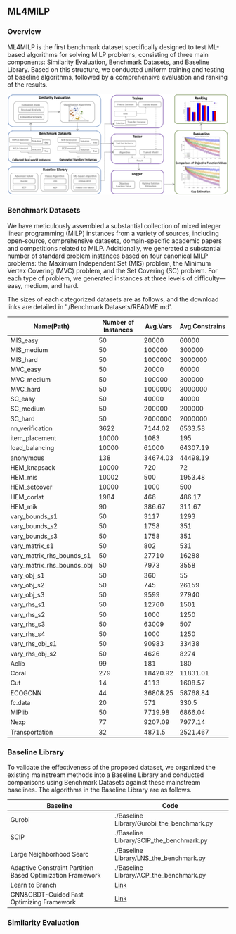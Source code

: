 ## ML4MILP

### Overview

ML4MILP is the first benchmark dataset specifically designed to test ML-based algorithms for solving MILP problems, consisting of three main components: Similarity Evaluation, Benchmark Datasets, and Baseline Library. Based on this structure, we conducted uniform training and testing of baseline algorithms, followed by a comprehensive evaluation and ranking of the results.

![Framework](./Picture/Framework.png)

### Benchmark Datasets

We have meticulously assembled a substantial collection of mixed integer linear programming (MILP) instances from a variety of sources, including open-source, comprehensive datasets, domain-specific academic papers and competitions related to MILP.  Additionally, we generated a substantial number of standard problem instances based on four canonical MILP problems: the Maximum Independent Set (MIS) problem, the Minimum Vertex Covering (MVC) problem,  and the Set Covering (SC) problem. For each type of problem, we generated instances at three levels of difficulty—easy, medium, and hard.

The sizes of each categorized datasets are as follows, and the download links are detailed in './Benchmark Datasets/README.md'.

| Name(Path)                     | Number of Instances | Avg.Vars | Avg.Constrains |
| ------------------------------ | ------------------- | -------- | -------------- |
| MIS_easy                       | 50                  | 20000    | 60000          |
| MIS_medium                     | 50                  | 100000   | 300000         |
| MIS_hard                       | 50                  | 1000000  | 3000000        |
| MVC_easy                       | 50                  | 20000    | 60000          |
| MVC_medium                     | 50                  | 100000   | 300000         |
| MVC_hard                       | 50                  | 1000000  | 3000000        |
| SC_easy                        | 50                  | 40000    | 40000          |
| SC_medium                      | 50                  | 200000   | 200000         |
| SC_hard                        | 50                  | 2000000  | 2000000        |
| nn\_verification               | 3622                | 7144.02  | 6533.58        |
| item\_placement                | 10000               | 1083     | 195            |
| load\_balancing                | 10000               | 61000    | 64307.19       |
| anonymous                      | 138                 | 34674.03 | 44498.19       |
| HEM\_knapsack                  | 10000               | 720      | 72             |
| HEM\_mis                       | 10002               | 500      | 1953.48        |
| HEM\_setcover                  | 10000               | 1000     | 500            |
| HEM\_corlat                    | 1984                | 466      | 486.17         |
| HEM\_mik                       | 90                  | 386.67   | 311.67         |
| vary\_bounds\_s1               | 50                  | 3117     | 1293           |
| vary\_bounds\_s2               | 50                  | 1758     | 351            |
| vary\_bounds\_s3               | 50                  | 1758     | 351            |
| vary\_matrix\_s1               | 50                  | 802      | 531            |
| vary\_matrix\_rhs\_bounds\_s1  | 50                  | 27710    | 16288          |
| vary\_matrix\_rhs\_bounds\_obj | 50                  | 7973     | 3558           |
| vary\_obj\_s1                  | 50                  | 360      | 55             |
| vary\_obj\_s2                  | 50                  | 745      | 26159          |
| vary\_obj\_s3                  | 50                  | 9599     | 27940          |
| vary\_rhs\_s1                  | 50                  | 12760    | 1501           |
| vary\_rhs\_s2                  | 50                  | 1000     | 1250           |
| vary\_rhs\_s3                  | 50                  | 63009    | 507            |
| vary\_rhs\_s4                  | 50                  | 1000     | 1250           |
| vary\_rhs\_obj\_s1             | 50                  | 90983    | 33438          |
| vary\_rhs\_obj\_s2             | 50                  | 4626     | 8274           |
| Aclib                          | 99                  | 181      | 180            |
| Coral                          | 279                 | 18420.92 | 11831.01       |
| Cut                            | 14                  | 4113     | 1608.57        |
| ECOGCNN                        | 44                  | 36808.25 | 58768.84       |
| fc.data                        | 20                  | 571      | 330.5          |
| MIPlib                         | 50                  | 7719.98  | 6866.04        |
| Nexp                           | 77                  | 9207.09  | 7977.14        |
| Transportation                 | 32                  | 4871.5   | 2521.467       |

### Baseline Library

To validate the effectiveness of the proposed dataset, we organized the existing mainstream methods into a Baseline Library and conducted comparisons using Benchmark Datasets against these mainstream baselines. The algorithms in the Baseline Library are as follows. 

| Baseline                                                   | Code                                                         |
| ---------------------------------------------------------- | ------------------------------------------------------------ |
| Gurobi                                                     | ./Baseline Library/Gurobi_the_benchmark.py                   |
| SCIP                                                       | ./Baseline Library/SCIP_the_benchmark.py                     |
| Large Neighborhood Searc                                   | ./Baseline Library/LNS_the_benchmark.py                      |
| Adaptive Constraint Partition Based Optimization Framework | ./Baseline Library/ACP_the_benchmark.py                      |
| Learn to Branch                                            | [Link](https://github.com/ds4dm/learn2branch-ecole.git)      |
| GNN&GBDT-Guided Fast Optimizing Framework                  | [Link](https://github.com/thuiar/GNN-GBDT-Guided-Fast-Optimizing-Framework.git) |

### Similarity Evaluation